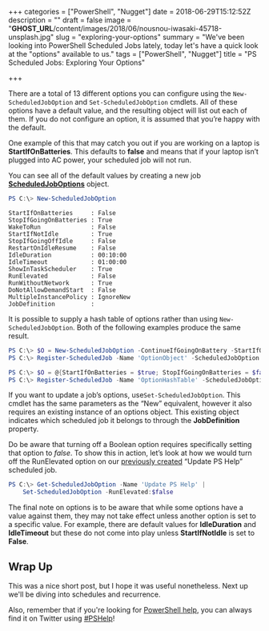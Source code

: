 +++
categories = ["PowerShell", "Nugget"]
date = 2018-06-29T15:12:52Z
description = ""
draft = false
image = "__GHOST_URL__/content/images/2018/06/nousnou-iwasaki-45718-unsplash.jpg"
slug = "exploring-your-options"
summary = "We've been looking into PowerShell Scheduled Jobs lately, today let's have a quick look at the \"options\" available to us."
tags = ["PowerShell", "Nugget"]
title = "PS Scheduled Jobs: Exploring Your Options"

+++


There are a total of 13 different options you can configure using the `New-ScheduledJobOption` and `Set-ScheduledJobOption` cmdlets. All of these options have a default value, and the resulting object will list out each of them. If you do not configure an option, it is assumed that you’re happy with the default.

One example of this that may catch you out if you are working on a laptop is **StartIfOnBatteries**. This defaults to **false** and means that if your laptop isn’t plugged into AC power, your scheduled job will not run.

You can see all of the default values by creating a new job [**ScheduledJobOptions**](https://docs.microsoft.com/en-us/powershell/module/psscheduledjob/new-scheduledjoboption?view=powershell-5.1#outputs) object.

```powershell
PS C:\> New-ScheduledJobOption

```

```
StartIfOnBatteries     : False
StopIfGoingOnBatteries : True
WakeToRun              : False
StartIfNotIdle         : True
StopIfGoingOffIdle     : False
RestartOnIdleResume    : False
IdleDuration           : 00:10:00
IdleTimeout            : 01:00:00
ShowInTaskScheduler    : True
RunElevated            : False
RunWithoutNetwork      : True
DoNotAllowDemandStart  : False
MultipleInstancePolicy : IgnoreNew
JobDefinition          :

```

It is possible to supply a hash table of options rather than using `New-ScheduledJobOption`. Both of the following examples produce the same result.

```powershell
PS C:\> $O = New-ScheduledJobOption -ContinueIfGoingOnBattery -StartIfOnBattery
PS C:\> Register-ScheduledJob -Name 'OptionObject' -ScheduledJobOption $O

```

```powershell
PS C:\> $O = @{StartIfOnBatteries = $true; StopIfGoingOnBatteries = $false}
PS C:\> Register-ScheduledJob -Name 'OptionHashTable' -ScheduledJobOption $O

```

If you want to update a job’s options, use`Set-ScheduledJobOption`. This cmdlet has the same parameters as the “New” equivalent, however it also requires an existing instance of an options object. This existing object indicates which scheduled job it belongs to through the **JobDefinition** property.

Do be aware that turning off a Boolean option requires specifically setting that option to _false_. To show this in action, let’s look at how we would turn off the RunElevated option on our [previously created](https://king.geek.nz/2018/06/18/powershell-orchestration-with-scheduled-jobs-the-start-of-a-series/) “Update PS Help” scheduled job.

```powershell
PS C:\> Get-ScheduledJobOption -Name 'Update PS Help' |
    Set-ScheduledJobOption -RunElevated:$false

```

The final note on options is to be aware that while some options have a value against them, they may not take effect unless another option is set to a specific value. For example, there are default values for **IdleDuration** and **IdleTimeout** but these do not come into play unless **StartIfNotIdle** is set to **False**.

## **Wrap Up**

This was a nice short post, but I hope it was useful nonetheless. Next up we'll be diving into schedules and recurrence.

Also, remember that if you're looking for [PowerShell help](https://king.geek.nz/2018/03/20/pshelp-twitter/), you can always find it on Twitter using [#PSHelp](https://twitter.com/search?f=tweets&vertical=default&q=%23pshelp&src=typd)!

